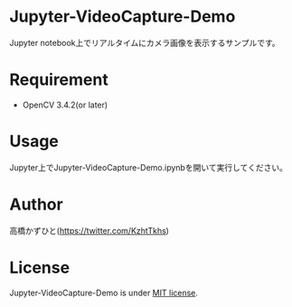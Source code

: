 # Jupyter-VideoCapture-Demo
Jupyter notebook上でリアルタイムにカメラ画像を表示するサンプルです。

# Requirement
 
* OpenCV 3.4.2(or later)

# Usage
Jupyter上でJupyter-VideoCapture-Demo.ipynbを開いて実行してください。

# Author
高橋かずひと(https://twitter.com/KzhtTkhs)

# License

Jupyter-VideoCapture-Demo is under [MIT license](LICENSE.md).

